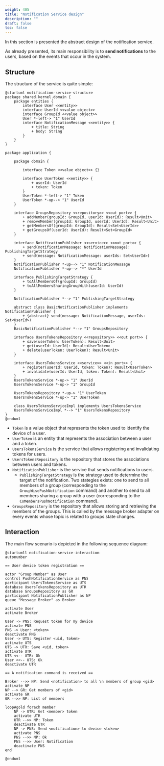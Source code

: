 ```yaml
---
weight: 405
title: "Notification Service design"
description: ""
draft: false
toc: false
---
```


In this section is presented the abstract design of the notification service.

As already presented, its main responsibility is to **send notifications** to the users, based on the events that occur in the system.

## Structure

The structure of the service is quite simple:

```plantuml
@startuml notification-service-structure
package shared.kernel.domain {
    package entities {
        interface User <<entity>>
        interface UserId <<value object>>
        interface GroupId <<value object>>
        User *-left-> "1" UserId
        interface NotificationMessage <<entity>> {
            + title: String
            + body: String
        }
    }
}

package application {

    package domain {

        interface Token <<value object>> {}

        interface UserToken <<entity>> {
            + userId: UserId
            + token: Token
        }
        UserToken *-left-> "1" Token
        UserToken *-up--> "1" UserId
    }

    interface GroupsRepository <<repository>> <<out port>> {
        + addMember(groupId: GroupId, userId: UserId): Result<Unit>
        + removeMember(groupId: GroupId, userId: UserId): Result<Unit>
        + getMembersOf(groupId: GroupId): Result<Set<UserId>>
        + getGroupsOf(userId: UserId): Result<Set<GroupId>
    }

    interface NotificationPublisher <<service>> <<out port>> {
        + send(notificationMessage: NotificationMessage): PublishingTargetStrategy
        + send(message: NotificationMessage: userIds: Set<UserId>)
    }
    NotificationPublisher *-up--> "1" NotificationMessage
    NotificationPublisher *-up--> "*" UserId

    interface PublishingTargetStrategy {
        + toAllMembersOf(groupId: GroupId)
        + toAllMembersSharingGroupWith(userId: UserId)
    }

    NotificationPublisher *--> "1" PublishingTargetStrategy

    abstract class BasicNotificationPublisher implements NotificationPublisher {
        + {abstract} send(message: NotificationMessage, userIds: Set<UserId>)
    }
    BasicNotificationPublisher *--> "1" GroupsRepository

    interface UsersTokensRepository <<repository>> <<out port>> {
        + save(userToken: UserToken): Result<Unit>
        + get(userId: UserId): Result<UserToken>
        + delete(userToken: UserToken): Result<Unit>
    }

    interface UsersTokensService <<service>> <<in port>> {
        + register(userId: UserId, token: Token): Result<UserToken>
        + invalidate(userId: UserId, token: Token): Result<Unit>
    }
    UsersTokensService *-up-> "1" UserId
    UsersTokensService *-up-> "1" GroupId

    UsersTokensRepository *-up-> "1" UserToken
    UsersTokensService *-up-> "1" UserToken

    class UsersTokensServiceImpl implements UsersTokensService
    UsersTokensServiceImpl *--> "1" UsersTokensRepository
}
@enduml
```

- `Token` is a value object that represents the token used to identify the device of a user.
- `UserToken` is an entity that represents the association between a user and a token.
- `UsersTokensService` is the service that allows registering and invalidating tokens for users.
- `UsersTokensRepository` is the repository that stores the associations between users and tokens.
- `NotificationPublisher` is the service that sends notifications to users.
  - `PublishingTargetStrategy` is the strategy used to determine the target of the notification. Two stategies exists: one to send to all members of a group (corresponding to the `GroupWisePushNotification` command) and another to send to all members sharing a group with a user (corresponding to the `CoMembersPushNotification` command).
- `GroupsRepository` is the repository that allows storing and retrieving the members of the groups. This is called by the message broker adapter on every events whose topic is related to groups state changes.

## Interaction

The main flow scenario is depicted in the following sequence diagram:

```plantuml
@startumll notification-service-interaction
autonumber

== User device token registration ==

actor "Group Member" as User
control PushNotificationService as PNS
participant UsersTokensService as UTS
database UsersTokensRepository as UTR
database GroupsRepository as GR
participant NotificationPublisher as NP
queue "Message Broker" as Broker

activate User
activate Broker

User -> PNS: Request token for my device
activate PNS
PNS -> User: <token>
deactivate PNS
User -> UTS: Register <uid, token>
activate UTS
UTS -> UTR: Save <uid, token>
activate UTR
UTS <<-- UTR: Ok
User <<-- UTS: Ok
deactivate UTR

== A notification command is received ==

Broker -->> NP: Send <notification> to all \n members of group <gid>
activate NP
NP --> GR: Get members of <gid>
activate GR
GR -->> NP: List of members

loop#gold forach member
    NP -> UTR: Get <member> token
    activate UTR
    UTR -->> NP: Token
    deactivate UTR
    NP -> PNS: Send <notification> to device <token>
    activate PNS
    PNS -->> NP: Ok
    PNS -->> User: Notification
    deactivate PNS
end

@enduml
```
